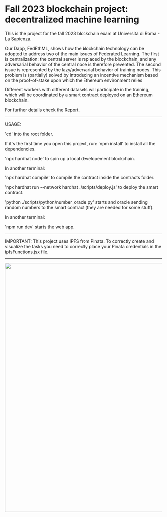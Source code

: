 # Fall 2023 blockchain project: decentralized machine learning

This is the project for the fall 2023 blockchain exam at Università di Roma - La Sapienza.

Our Dapp, FedEthML, shows how the blockchain technology can be adopted to address
two of the main issues of Federated Learning. The first is centralization: the central
server is replaced by the blockchain, and any adversarial behavior of the central node is
therefore prevented. The second issue is represented by the lazy/adversarial behavior
of training nodes. This problem is (partially) solved by introducing an incentive
mechanism based on the proof-of-stake upon which the Ethereum environment relies

Different workers with different datasets will participate in the training, which will be coordinated by a smart contract deployed on an Ethereum blockchain.

For further details check the <a href="https://github.com/michelegranatiero/blockchain-project/blob/main/Report.pdf" >Report</a>.

------
USAGE:

'cd' into the root folder.

If it's the first time you open this project, run: 'npm install' to install all the dependencies.

'npx hardhat node' to spin up a local developement blockchain.

In another terminal:

'npx hardhat compile' to compile the contract inside the contracts folder.

'npx hardhat run --network hardhat ./scripts/deploy.js' to deploy the smart contract.

'python ./scripts/python/number_oracle.py' starts and oracle sending random numbers to the smart contract (they are needed for some stuff).

In another terminal:

'npm run dev' starts the web app.

------
IMPORTANT: This project uses IPFS from Pinata. To correctly create and visualize the tasks you need to correctly place your Pinata credentials in the ipfsFunctions.jsx file.

------

<img src="https://github.com/michelegranatiero/blockchain-project/blob/main/frontend-images/public/home-light.png" width=800>